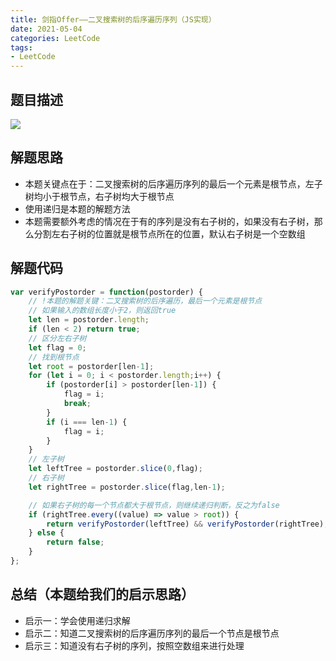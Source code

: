 ```yaml
---
title: 剑指Offer——二叉搜索树的后序遍历序列（JS实现）
date: 2021-05-04
categories: LeetCode
tags: 
- LeetCode
---
```

## 题目描述
![](https://img-blog.csdnimg.cn/img_convert/a01276b57fe499281b2aa85177df9630.png)

## 解题思路
* 本题关键点在于：二叉搜索树的后序遍历序列的最后一个元素是根节点，左子树均小于根节点，右子树均大于根节点
* 使用递归是本题的解题方法
* 本题需要额外考虑的情况在于有的序列是没有右子树的，如果没有右子树，那么分割左右子树的位置就是根节点所在的位置，默认右子树是一个空数组

## 解题代码
```js
var verifyPostorder = function(postorder) {
    // !本题的解题关键：二叉搜索树的后序遍历，最后一个元素是根节点
    // 如果输入的数组长度小于2，则返回true
    let len = postorder.length;
    if (len < 2) return true;
    // 区分左右子树 
    let flag = 0;
    // 找到根节点
    let root = postorder[len-1];
    for (let i = 0; i < postorder.length;i++) {
        if (postorder[i] > postorder[len-1]) {
            flag = i;
            break;
        }
        if (i === len-1) {
            flag = i;
        }
    }
    // 左子树
    let leftTree = postorder.slice(0,flag);
    // 右子树
    let rightTree = postorder.slice(flag,len-1);

    // 如果右子树的每一个节点都大于根节点，则继续递归判断，反之为false
    if (rightTree.every((value) => value > root)) {
        return verifyPostorder(leftTree) && verifyPostorder(rightTree);
    } else {
        return false;
    }
};
```

## 总结（本题给我们的启示思路）
* 启示一：学会使用递归求解
* 启示二：知道二叉搜索树的后序遍历序列的最后一个节点是根节点
* 启示三：知道没有右子树的序列，按照空数组来进行处理
